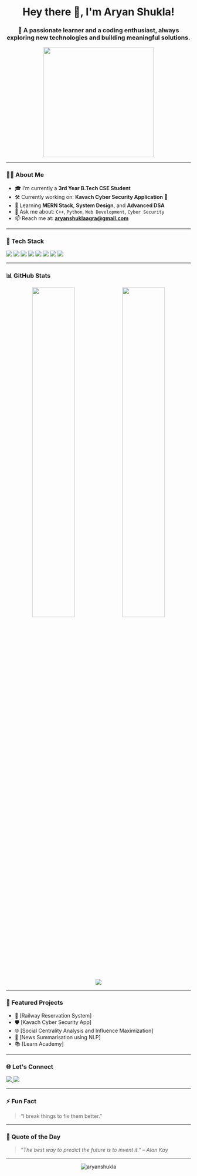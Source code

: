 <h1 align="center">Hey there 👋, I'm Aryan Shukla!</h1>
<h3 align="center">🚀 A passionate learner and a coding enthusiast, always exploring new technologies and building meaningful solutions.</h3>

<p align="center">
  <img src="https://media.giphy.com/media/qgQUggAC3Pfv687qPC/giphy.gif" width="300" />
</p>

---

### 👨‍💻 About Me

- 🎓 I’m currently a **3rd Year B.Tech CSE Student**
- 🛠 Currently working on: **Kavach Cyber Security Application** 🔐
- 🌱 Learning **MERN Stack**, **System Design**, and **Advanced DSA**
- 💬 Ask me about: `C++`, `Python`, `Web Development`, `Cyber Security`
- 📫 Reach me at: **aryanshuklaagra@gmail.com**

---

### 🧠 Tech Stack

<p align="left">
  <img src="https://img.shields.io/badge/C++-00599C?style=for-the-badge&logo=cplusplus&logoColor=white"/>
  <img src="https://img.shields.io/badge/Python-FFD43B?style=for-the-badge&logo=python&logoColor=blue"/>
  <img src="https://img.shields.io/badge/JavaScript-F0DB4F?style=for-the-badge&logo=javascript&logoColor=black"/>
  <img src="https://img.shields.io/badge/React-20232a?style=for-the-badge&logo=react&logoColor=61DAFB"/>
  <img src="https://img.shields.io/badge/Node.js-339933?style=for-the-badge&logo=nodedotjs&logoColor=white"/>
  <img src="https://img.shields.io/badge/MongoDB-4EA94B?style=for-the-badge&logo=mongodb&logoColor=white"/>
  <img src="https://img.shields.io/badge/PostgreSQL-4169E1?style=for-the-badge&logo=postgresql&logoColor=white"/>
  <img src="https://img.shields.io/badge/Git-F05032?style=for-the-badge&logo=git&logoColor=white"/>
</p>

---

### 📊 GitHub Stats

<p align="center">
  <img width="48%" src="https://github-readme-stats.vercel.app/api?username=aryanshukla&show_icons=true&theme=tokyonight" />
  <img width="48%" src="https://github-readme-stats.vercel.app/api/top-langs/?username=aryanshukla&layout=compact&theme=tokyonight" />
</p>

<p align="center">
  <img src="https://github-readme-streak-stats.herokuapp.com/?user=aryanshukla&theme=tokyonight"/>
</p>

---

### 💼 Featured Projects

- 🚆 [Railway Reservation System]
- 🛡 [Kavach Cyber Security App]
- 🌐 [Social Centrality Analysis and Influence Maximization]
- 📰 [News Summarisation using NLP]
- 📚 [Learn Academy]

---

### 🌐 Let's Connect

<p align="left">
  <a href="https://linkedin.com/in/aryanshukla" target="_blank">
    <img src="https://img.shields.io/badge/LinkedIn-0077B5?style=for-the-badge&logo=linkedin&logoColor=white"/>
  </a>
  <a href="mailto:aryanshuklaagra@gmail.com">
    <img src="https://img.shields.io/badge/Gmail-D14836?style=for-the-badge&logo=gmail&logoColor=white"/>
  </a>
</p>

---

### ⚡ Fun Fact
> “I break things to fix them better.”

---

### 🧠 Quote of the Day

> *"The best way to predict the future is to invent it." – Alan Kay*

---

<p align="center">
  <img src="https://komarev.com/ghpvc/?username=aryanshukla&label=Profile%20views&color=0e75b6&style=flat" alt="aryanshukla" />
</p>
